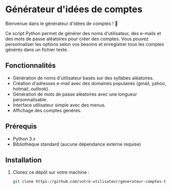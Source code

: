 # Générateur d'idées de comptes

Bienvenue dans le générateur d'idées de comptes ! 🎉

Ce script Python permet de générer des noms d'utilisateur, des e-mails et des mots de passe aléatoires pour créer des comptes. Vous pouvez personnaliser les options selon vos besoins et enregistrer tous les comptes générés dans un fichier texte.

## Fonctionnalités

- Génération de noms d'utilisateur basés sur des syllabes aléatoires.
- Création d'adresses e-mail avec des domaines populaires (gmail, yahoo, hotmail, outlook).
- Génération de mots de passe aléatoires avec une longueur personnalisable.
- Interface utilisateur simple avec des menus.
- Affichage des comptes générés.

## Prérequis

- Python 3.x
- Bibliothèque standard (aucune dépendance externe requise)

## Installation

1. Clonez ce dépôt sur votre machine :
   ```bash
   git clone https://github.com/votre-utilisateur/generateur-comptes-tiktok.git
